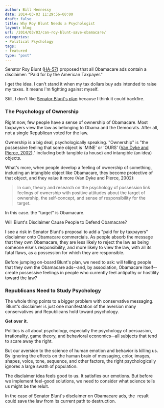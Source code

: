 ```yaml
---
author: Bill Hennessy
date: 2014-03-03 11:29:56+00:00
draft: false
title: Why Roy Blunt Needs a Psychologist
layout: blog
url: /2014/03/03/can-roy-blunt-save-obamacare/
categories:
- Political Psychology
tags:
- featured
type: "post"
---
```


Senator Roy Blunt ([HA-57](https://www.heritageactionscorecard.com/members/member/B000575)) proposed that all Obamacare ads contain a disclaimer: "Paid for by the American Taxpayer."

I get the idea. I can't stand it when my tax dollars buy ads intended to raise my taxes. It means I'm fighting against myself.

Still, I don't like [Senator Blunt's plan](https://video.foxnews.com/v/3063495848001/lawmakers-demanding-disclaimers-on-new-obamacare-ads/#sp=show-clips) because I think it could backfire.



### The Psychology of Ownership



Right now, few people have a sense of ownership of Obamacare. Most taxpayers view the law as belonging to Obama and the Democrats. After all, not a single Republican voted for the law.

Ownership is a big deal, psychologically speaking. "Ownership" is "the possessive feeling that some object is 'MINE' or 'OURS' ([Van Dyke and Pierce, 2002](https://www.linnvandyne.com/papers/JOB%202004%20Van%20Dyne%20Pierce%20Psychological%20Ownership.pdf))," including both tangible (a house) and intangible (an idea) objects.

What's more, when people develop a feeling of ownership of something, including an intangible object like Obamacare, they become protective of that object, and they value it more (Van Dyke and Pierce, 2002):



> In sum, theory and research on the psychology of possession link feelings of ownership with positive attitudes about the target of ownership, the self-concept, and sense of responsibility for the target.



In this case. the "target" is Obamacare.

Will Blunt's Disclaimer Cause People to Defend Obamacare?

I see a risk in Senator Blunt's proposal to add a "paid for by taxpayers" disclaimer onto Obamacare commercials. As people absorb the message that they own Obamacare, they are less likely to reject the law as being someone else's responsibility, and more likely to view the law, with all its fatal flaws, as a possession for which they are responsible.

Before jumping on-board Blunt's plan, we need to ask: will telling people that they own the Obamacare ads--and, by association, Obamacare itself--create possessive feelings in people who currently feel antipathy or hostility toward the law?



### Republicans Need to Study Psychology



The whole thing points to a bigger problem with conservative messaging.  Blunt's disclaimer is just one manifestation of the aversion many conservatives and Republicans hold toward psychology.

**Get over it.**

Politics is all about psychology, especially the psychology of persuasion, irrationality, game theory, and behavioral economics--all subjects that tend to scare away the right.

But our aversion to the science of human emotion and behavior is killing us. By ignoring the effects on the human brain of messaging, color, images, shapes, voice, tone, sequence, and other factors, the right psychologically ignores a large swath of population.

The disclaimer idea feels good to us. It satisfies our emotions. But before we implement feel-good solutions, we need to consider what science tells us might be the relult.

In the case of Senator Blunt's disclaimer on Obamacare ads, the  result could save the law from its current path to destruction.
